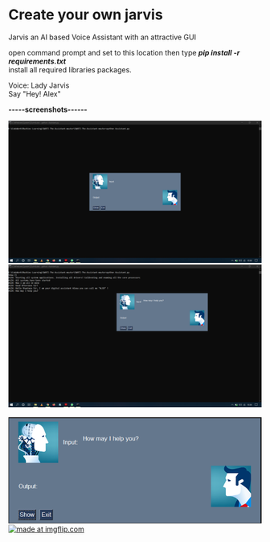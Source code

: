 # Create your own jarvis
Jarvis an AI based Voice Assistant with an attractive GUI


open command prompt and set to this location then type <b><i>pip install -r requirements.txt</b></i><br>
install all required libraries packages.


Voice: Lady Jarvis<br>
Say "Hey! Alex"<br>

<b><centre>-----screenshots------</centre></b><br>

<img src="/Screenshots/PC Assistance.png"><br>
<img src="/Screenshots/PC assistant ALEX.png"><br>
<br><img src="/Screenshots/PC assistant ALEX - Copy.png"><br>
<a href="https://imgflip.com/gif/3kmqx4"><img src="https://i.imgflip.com/3kmqx4.gif" title="made at imgflip.com"/></a>
